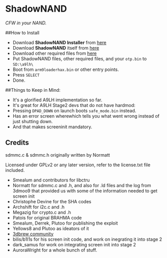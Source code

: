 # ShadowNAND
*CFW in your NAND.*

##How to Install
* Download **ShadowNAND Installer** from [here](https://github.com/RShadowhand/ShadowNAND_Installer/releases/latest)
* Download **ShadowNAND** itself from [here](https://github.com/RShadowhand/ShadowNAND/releases/latest)
* Download other required files from [here](https://mega.co.nz/#!RwUDVL5T!65gKJHAAVFk3R0jCA7zRFC5q5QTsL5CLoRUoqhET-WI)
* Put ShadowNAND files, other required files, and your `otp.bin` to `SD:\a9lh\`
* Boot from `arm9loaderhax.bin` or other entry points.
* Press `SELECT`
* Done.

##Things to Keep in Mind:
* It's a glorified A9LH implementation so far.
* It's great for A9LH Stage2 devs that do not have hardmod:
 *  Pressing `DPAD_DOWN` on launch boots `safe_mode.bin` instead.
* Has an error screen wherewhich tells you what went wrong instead of just shutting down.
 * And that makes screeninit mandatory.
## Credits

sdmmc.c & sdmmc.h originally written by Normatt

Licensed under GPLv2 or any later version, refer to the license.txt file included.

* Smealum and contributors for libctru
* Normatt for sdmmc.c and .h, and also for .ld files and the log from 3dmoo9 that provided us with some of the information needed to get screen init
* Christophe Devine for the SHA codes
* Archshift for i2c.c and .h
* Megazig for crypto.c and .h
* Patois for original BRAHMA code
* Smealum, Derrek, Plutoo for publishing the exploit
* Yellows8 and Plutoo as ideators of it
* [3dbrew community](http://3dbrew.org/)
* bilis/b1l1s for his screen init code, and work on inegrating it into stage 2
* dark_samus for work on integrating screen init into stage 2
* AuroraWright for a whole bunch of stuff.
